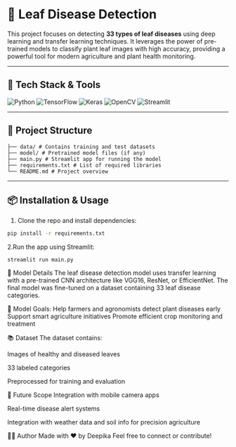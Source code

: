 # 🌿 Leaf Disease Detection

This project focuses on detecting **33 types of leaf diseases** using deep learning and transfer learning techniques. It leverages the power of pre-trained models to classify plant leaf images with high accuracy, providing a powerful tool for modern agriculture and plant health monitoring.

---

## 🚀 Tech Stack & Tools

![Python](https://img.shields.io/badge/-PYTHON-3776AB?style=for-the-badge&logo=python&logoColor=white)
![TensorFlow](https://img.shields.io/badge/-TensorFlow-FF6F00?style=for-the-badge&logo=tensorflow&logoColor=white)
![Keras](https://img.shields.io/badge/-Keras-D00000?style=for-the-badge&logo=keras&logoColor=white)
![OpenCV](https://img.shields.io/badge/-OpenCV-5C3EE8?style=for-the-badge&logo=opencv&logoColor=white)
![Streamlit](https://img.shields.io/badge/-Streamlit-FF4B4B?style=for-the-badge&logo=streamlit&logoColor=white)

---

## 📁 Project Structure
```
├── data/ # Contains training and test datasets
├── model/ # Pretrained model files (if any)
├── main.py # Streamlit app for running the model
├── requirements.txt # List of required libraries
└── README.md # Project overview
```
---

## 📦 Installation & Usage

1. Clone the repo and install dependencies:
```bash
pip install -r requirements.txt
```
2.Run the app using Streamlit:
```
streamlit run main.py
```
🧠 Model Details
The leaf disease detection model uses transfer learning with a pre-trained CNN architecture like VGG16, ResNet, or EfficientNet. The final model was fine-tuned on a dataset containing 33 leaf disease categories.

🎯 Model Goals:
Help farmers and agronomists detect plant diseases early
Support smart agriculture initiatives
Promote efficient crop monitoring and treatment

📚 Dataset
The dataset contains:

Images of healthy and diseased leaves

33 labeled categories

Preprocessed for training and evaluation

📌 Future Scope
Integration with mobile camera apps

Real-time disease alert systems

Integration with weather data and soil info for precision agriculture

🙋‍♀️ Author
Made with ❤️ by Deepika
Feel free to connect or contribute!

